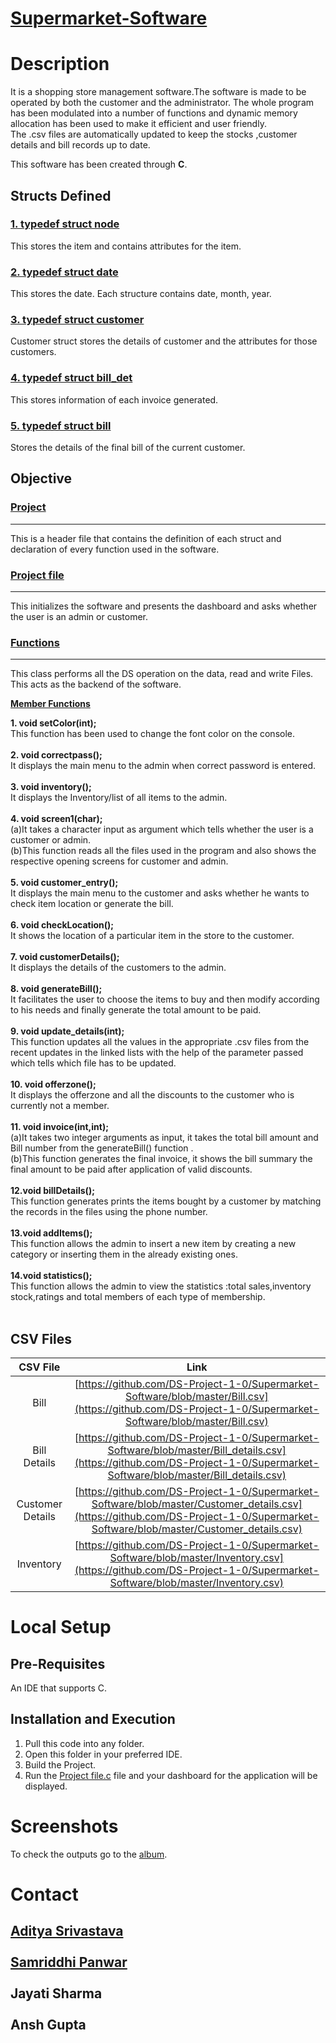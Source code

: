 # <ins>**Supermarket-Software**</ins>
# Description
It is a shopping store management software.The software is made to be operated by both the customer and the administrator. The whole program has been modulated into a number of functions and dynamic memory allocation has been used to make it efficient and user friendly. <br/>
The .csv files are automatically updated to keep the stocks ,customer details and bill records up to date.

This software has been created through **C**.

## Structs Defined

### <ins>1. typedef struct node</ins>
This stores the item and contains attributes for the item.


### <ins>2. typedef struct date</ins>
This stores the date. Each structure contains date, month, year. 


### <ins>3. typedef struct customer</ins>
Customer struct stores the details of customer and the attributes for those customers.


### <ins>4. typedef struct bill_det</ins>
This stores information of each invoice generated.


### <ins> 5. typedef struct bill</ins>
Stores the details of the final bill of the current customer.



## Objective

### [Project](https://github.com/DS-Project-1-0/Supermarket-Software/blob/master/Project.h)
----
This is a header file that contains the definition of each struct and declaration of every function used in the software.<br />

### [Project file](https://github.com/DS-Project-1-0/Supermarket-Software/blob/master/Project%20file.c)
----
This initializes the software and presents the dashboard and asks whether the user is an admin or customer.

### [Functions](https://github.com/DS-Project-1-0/Supermarket-Software/blob/master/Functions.c)
----
This class performs all the DS operation on the data, read and write Files. This acts as the backend of the software.

**<ins>Member Functions</ins>**

**1. void setColor(int);**<br />
This function has been used to change the font color on the console.<br /><br />
**2. void correctpass();**<br />
It displays the main menu to the admin when correct password is entered.<br /><br />
**3. void inventory();**<br />
It displays the Inventory/list of all items to the admin.<br /><br />
**4. void screen1(char);**<br />
(a)It takes a character input as argument which tells whether the user is a customer or admin.<br />
(b)This function reads all the files used in the program and also shows the respective opening screens for customer and admin.<br /><br />
**5. void customer_entry();**<br />
It displays the main menu to the customer and asks whether he wants to check item location or generate the bill.<br /><br />
**6. void checkLocation();**<br />
It shows the location of a particular item in the store to the customer.<br /><br />
**7. void customerDetails();**<br />
It displays the details of the customers to the admin.<br /><br />
**8. void generateBill();**<br />
It facilitates the user to choose the items to buy and then modify according to his needs and finally generate the total amount to be paid.<br /><br />
**9. void update_details(int);**<br />
This function updates all the values in the appropriate .csv files from the recent updates in the linked lists with the help of the parameter passed which tells which file has to be updated.<br /><br />
**10. void offerzone();**<br />
It displays the offerzone and all the discounts to the customer who is currently not a member.<br /><br />
**11. void invoice(int,int);**<br />
(a)It takes two integer arguments as input, it takes the total bill amount and Bill number from the generateBill() function .<br />
(b)This function generates the final invoice, it shows the bill summary the final amount to be paid after application of valid discounts.<br /><br />
**12.void billDetails();**<br />
This function generates prints the items bought by a customer by matching the records in the files using the phone number.<br /><br />
**13.void addItems();**<br />
This function allows the admin to insert a new item by creating a new category or inserting them in the already existing ones.<br /><br />
**14.void statistics();**<br />
This function allows the admin to view the statistics :total sales,inventory stock,ratings and total members of each type of membership.<br /><br />

## CSV Files

| CSV File | Link |
| :---: | :---: |
| Bill | [https://github.com/DS-Project-1-0/Supermarket-Software/blob/master/Bill.csv](https://github.com/DS-Project-1-0/Supermarket-Software/blob/master/Bill.csv)
| Bill Details | [https://github.com/DS-Project-1-0/Supermarket-Software/blob/master/Bill_details.csv](https://github.com/DS-Project-1-0/Supermarket-Software/blob/master/Bill_details.csv)
| Customer Details | [https://github.com/DS-Project-1-0/Supermarket-Software/blob/master/Customer_details.csv](https://github.com/DS-Project-1-0/Supermarket-Software/blob/master/Customer_details.csv)
| Inventory | [https://github.com/DS-Project-1-0/Supermarket-Software/blob/master/Inventory.csv](https://github.com/DS-Project-1-0/Supermarket-Software/blob/master/Inventory.csv)


# Local Setup

## Pre-Requisites
An IDE that supports C.
## Installation and Execution
1. Pull this code into any folder.<br />
2. Open this folder in your preferred IDE.<br />
3. Build the Project.<br />
4. Run the [Project file.c](https://github.com/DS-Project-1-0/Supermarket-Software/blob/master/Project%20file.c) file and your dashboard for the application will be displayed.<br />


# Screenshots
To check the outputs go to the [album](https://github.com/DS-Project-1-0/Supermarket-Software/blob/master/OUTPUT%20ALBUM.pptx).

# Contact
## [Aditya Srivastava](mailto:aditya26052002@gmail.com?subject=GitHub)<br/><br/>[Samriddhi Panwar](mailto:samriddhipanwaren@gmail.com?subject=GitHub)<br/><br/>Jayati Sharma<br/><br/>Ansh Gupta<br/><br/>
